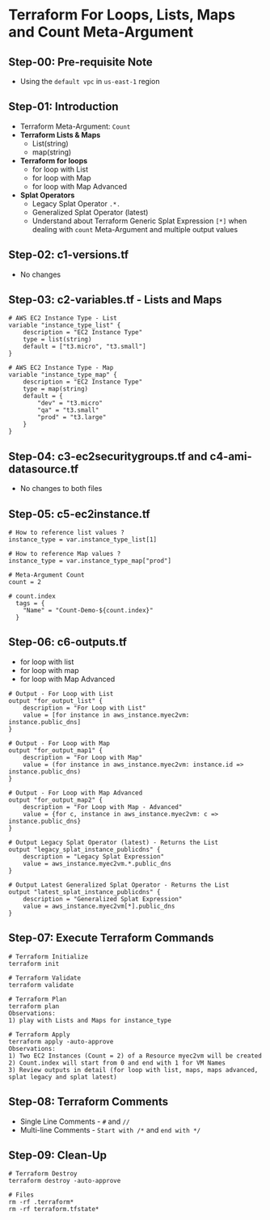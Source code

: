 # Terraform For Loops, Lists, Maps and Count Meta-Argument

## Step-00: Pre-requisite Note
- Using the `default vpc` in `us-east-1` region

## Step-01: Introduction
- Terraform Meta-Argument: `Count`
- **Terraform Lists & Maps**
  - List(string)
  - map(string)
- **Terraform for loops**
  - for loop with List
  - for loop with Map
  - for loop with Map Advanced
- **Splat Operators**
  - Legacy Splat Operator `.*.`
  - Generalized Splat Operator (latest)
  - Understand about Terraform Generic Splat Expression `[*]` when dealing with `count` Meta-Argument and multiple output values

## Step-02: c1-versions.tf
- No changes

## Step-03: c2-variables.tf - Lists and Maps
```
# AWS EC2 Instance Type - List
variable "instance_type_list" {
    description = "EC2 Instance Type"
    type = list(string)
    default = ["t3.micro", "t3.small"]
}

# AWS EC2 Instance Type - Map
variable "instance_type_map" {
    description = "EC2 Instance Type"
    type = map(string)
    default = {
        "dev" = "t3.micro"
        "qa" = "t3.small"
        "prod" = "t3.large"
    }
}
```

## Step-04: c3-ec2securitygroups.tf and c4-ami-datasource.tf
- No changes to both files

## Step-05: c5-ec2instance.tf
```
# How to reference list values ? 
instance_type = var.instance_type_list[1]

# How to reference Map values ? 
instance_type = var.instance_type_map["prod"]

# Meta-Argument Count
count = 2

# count.index
  tags = {
    "Name" = "Count-Demo-${count.index}"
  }
```

## Step-06: c6-outputs.tf
- for loop with list
- for loop with map
- for loop with Map Advanced
```
# Output - For Loop with List
output "for_output_list" {
    description = "For Loop with List"
    value = [for instance in aws_instance.myec2vm: instance.public_dns]
}

# Output - For Loop with Map
output "for_output_map1" {
    description = "For Loop with Map"
    value = (for instance in aws_instance.myec2vm: instance.id => instance.public_dns)
}

# Output - For Loop with Map Advanced
output "for_output_map2" {
    description = "For Loop with Map - Advanced"
    value = {for c, instance in aws_instance.myec2vm: c => instance.public_dns}
}

# Output Legacy Splat Operator (latest) - Returns the List
output "legacy_splat_instance_publicdns" {
    description = "Legacy Splat Expression"
    value = aws_instance.myec2vm.*.public_dns
}

# Output Latest Generalized Splat Operator - Returns the List
output "latest_splat_instance_publicdns" {
    description = "Generalized Splat Expression"
    value = aws_instance.myec2vm[*].public_dns
}
```

## Step-07: Execute Terraform Commands
```
# Terraform Initialize
terraform init

# Terraform Validate
terraform validate

# Terraform Plan
terraform plan
Observations:
1) play with Lists and Maps for instance_type

# Terraform Apply
terraform apply -auto-approve
Observations:
1) Two EC2 Instances (Count = 2) of a Resource myec2vm will be created
2) Count.index will start from 0 and end with 1 for VM Names
3) Review outputs in detail (for loop with list, maps, maps advanced, splat legacy and splat latest)
```

## Step-08: Terraform Comments
- Single Line Comments - `#` and `//`
- Multi-line Comments - `Start with /*` and `end with */`

## Step-09: Clean-Up
```
# Terraform Destroy
terraform destroy -auto-approve

# Files
rm -rf .terraform*
rm -rf terraform.tfstate*
```

